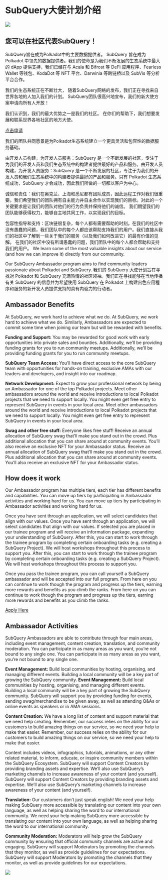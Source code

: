 # SubQuery大使计划介绍

![](https://miro.medium.com/max/1400/1*EC5wwTuoB6UK_EESGd8X8w.png)

## 您可以在社区代表SubQuery！

SubQuery旨在成为Polkadot中的主要数据提供者。 SubQuery 旨在成为 Polkadot 中领先的数据提供者。我们的使命是为我们不断发展的生态系统中最大的 dApp 提供支持，我们已经在与 Acala 和 Bifrost 等 DeFi 应用程序、Fearless Wallet 等钱包、KodaDot 等 NFT 平台、Darwinia 等跨链桥以及 SubVis 等分析平台合作。

我们的生态系统正在不断壮大， 随着SubQuery网络的发布，我们正在寻找来自世界各地的人加入我们的计划。 SubQuery团队很高兴地宣布，我们的新大使方案申请向所有人开放！

我们认识到，我们的最大优势之一是我们的社区。 在你们的帮助下，我们想要发展和联系世界各地社区的地方大使。

[点击申请](https://forms.gle/GXBbJ6LDpNfM2v1X6)

我们的团队共同愿景是为Polkadot生态系统建立一个更具灵活和包容性的数据服务基础。

由开发人员构建，为开发人员服务：SubQuery 是一个不断发展的社区，专注于为我们的开发人员和我们生态系统中的构建者提供最好的产品和服务。由开发人员构建，为开发人员服务：SubQuery 是一个不断发展的社区，专注于为我们的开发人员和我们生态系统中的构建者提供最好的产品和服务。只有 Polkadot 生态系统成功，SubQuery 才会成功，因此我们所做的一切都以客户为中心。

诚信和责任：我们在奥克兰、上海和悉尼都有团队成员，因此远程工作对我们很重要。我们希望我们的团队拥有自主能力并自主合作以实现我们的目标。对此的一个关键要求是让我们的团队对他们的行为负责并保持他们的诚信。 我们期望我们的团队能够获得权力，能够自主地共同工作，以实现我们的目标。

包容性指导和支持：区块链很复杂，每个人都有需要帮助的时刻。在我们的社区中没有愚蠢的问题，我们团队中的每个人都应该帮助支持我们的用户。我们直接从我们的社区中了解到一些关于我们的服务（以及我们如何改进它）的最有价值的见解。 在我们的社区中没有所谓愚蠢的问题，我们团队中的每个人都会帮助和支持我们的用户。 We learn some of the most valuable insights about our service (and how we can improve it) directly from our community.

Our SubQuery Ambassador program aims to find community leaders passionate about Polkadot and SubQuery. 我们的 SubQuery 大使计划旨在寻找对 Polkadot 和 SubQuery 充满热情的社区领袖。我们正在寻找能够在当地传播有关 SubQuery 的信息并为希望使用 SubQuery 在 Polkadot 上构建出色应用程序和服务的新开发人员提供支持的具有内驱力的行动者。

## Ambassador Benefits

At SubQuery, we work hard to achieve what we do. At SubQuery, we work hard to achieve what we do. Similarly, Ambassadors are expected to commit some time when joining our team but will be rewarded with benefits.

**Funding and Support:** You may be rewarded for good work with early opportunities into private sales and bounties. Additionally, we’ll be providing funding grants for you to run community meetups. Additionally, we’ll be providing funding grants for you to run community meetups.

**SubQuery Team Access:** You’ll have direct access to the core SubQuery team with opportunities for hands-on training, exclusive AMAs with our leaders and developers, and insight into our roadmap.

**Network Development:** Expect to grow your professional network by being an Ambassador for one of the top Polkadot projects. Meet other ambassadors around the world and receive introductions to local Polkadot projects that we need to support locally. You might even get free entry to represent SubQuery in events in your local area. Meet other ambassadors around the world and receive introductions to local Polkadot projects that we need to support locally. You might even get free entry to represent SubQuery in events in your local area.

**Swag and other free stuff:** Everyone likes free stuff! Receive an annual allocation of SubQuery swag that’ll make you stand out in the crowd. Plus additional allocation that you can share around at community events. You’ll also receive an exclusive NFT for your Ambassador status. Receive an annual allocation of SubQuery swag that’ll make you stand out in the crowd. Plus additional allocation that you can share around at community events. You’ll also receive an exclusive NFT for your Ambassador status.

## How does it work

Our Ambassador program has multiple tiers, each tier has different benefits and capabilities. You can move up tiers by participating in Ambassador activities and working hard for us. You can move up tiers by participating in Ambassador activities and working hard for us.

Once you have sent through an application, we will select candidates that align with our values. Once you have sent through an application, we will select candidates that align with our values. If selected you are placed in our trainee program and will receive an information package, expanding your understanding of SubQuery. After this, you can start to work through the trainee program by completing certain onboarding tasks (e.g. creating a SubQuery Project). We will host workshops throughout this process to support you. After this, you can start to work through the trainee program by completing certain onboarding tasks (e.g. creating a SubQuery Project). We will host workshops throughout this process to support you.

Once you pass the trainee program, you can call yourself a SubQuery ambassador and will be accepted into our full program. From here on you can continue to work though the program and progress up the tiers, earning more rewards and benefits as you climb the ranks. From here on you can continue to work though the program and progress up the tiers, earning more rewards and benefits as you climb the ranks.

[Apply Here](https://forms.gle/GXBbJ6LDpNfM2v1X6)

## Ambassador Activities

SubQuery Ambassadors are able to contribute through four main areas, including event management, content creation, translation, and community moderation. You can participate in as many areas as you want, you’re not bound to any single one. You can participate in as many areas as you want, you’re not bound to any single one.

**Event Management:** Build local communities by hosting, organising, and managing different events. Building a local community will be a key part of growing the SubQuery community. **Event Management:** Build local communities by hosting, organising, and managing different events. Building a local community will be a key part of growing the SubQuery community. SubQuery will support you by providing funding for events, sending swag/merchandise to be given away, as well as attending Q&As or online events as speakers or in AMA sessions.

**Content Creation:** We have a long list of content and support material that we need help creating. Remember, our success relies on the ability for our customers to build amazing things on our service, so we need your help to make that easier. Remember, our success relies on the ability for our customers to build amazing things on our service, so we need your help to make that easier.

Content includes videos, infographics, tutorials, animations, or any other related material, to inform, educate, or inspire community members within the SubQuery Ecosystem. SubQuery will support Content Creators by providing branding assets and expertise. We’ll also use SubQuery’s marketing channels to increase awareness of your content (and yourself). SubQuery will support Content Creators by providing branding assets and expertise. We’ll also use SubQuery’s marketing channels to increase awareness of your content (and yourself).

**Translation:** Our customers don’t just speak english! We need your help making SubQuery more accessible by translating our content into your own language, as well as helping sharing the word to our international community. We need your help making SubQuery more accessible by translating our content into your own language, as well as helping sharing the word to our international community.

**Community Moderation:** Moderators will help grow the SubQuery community by ensuring that official community channels are active and engaging. SubQuery will support Moderators by promoting the channels that they monitor, as well as provide guidelines for our expectations. SubQuery will support Moderators by promoting the channels that they monitor, as well as provide guidelines for our expectations.

![](https://miro.medium.com/max/1400/1*xj6_UL1ZWYzlLmlVk25JzQ.png)